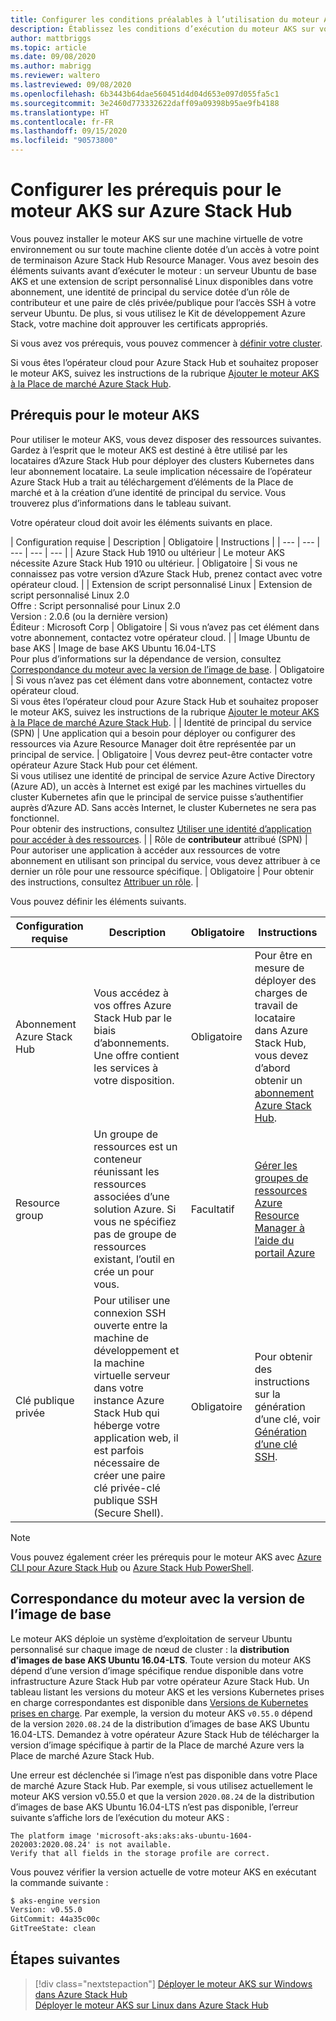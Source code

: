 ```yaml
---
title: Configurer les conditions préalables à l’utilisation du moteur AKS sur Azure Stack Hub
description: Établissez les conditions d’exécution du moteur AKS sur votre infrastructure Azure Stack Hub.
author: mattbriggs
ms.topic: article
ms.date: 09/08/2020
ms.author: mabrigg
ms.reviewer: waltero
ms.lastreviewed: 09/08/2020
ms.openlocfilehash: 6b3443b64dae560451d4d04d653e097d055fa5c1
ms.sourcegitcommit: 3e2460d773332622daff09a09398b95ae9fb4188
ms.translationtype: HT
ms.contentlocale: fr-FR
ms.lasthandoff: 09/15/2020
ms.locfileid: "90573800"
---
```

# <a name="set-up-the-prerequisites-for-the-aks-engine-on-azure-stack-hub"></a>Configurer les prérequis pour le moteur AKS sur Azure Stack Hub

Vous pouvez installer le moteur AKS sur une machine virtuelle de votre environnement ou sur toute machine cliente dotée d’un accès à votre point de terminaison Azure Stack Hub Resource Manager. Vous avez besoin des éléments suivants avant d’exécuter le moteur : un serveur Ubuntu de base AKS et une extension de script personnalisé Linux disponibles dans votre abonnement, une identité de principal du service dotée d’un rôle de contributeur et une paire de clés privée/publique pour l’accès SSH à votre serveur Ubuntu. De plus, si vous utilisez le Kit de développement Azure Stack, votre machine doit approuver les certificats appropriés.

Si vous avez vos prérequis, vous pouvez commencer à [définir votre cluster](azure-stack-kubernetes-aks-engine-deploy-cluster.md).

Si vous êtes l’opérateur cloud pour Azure Stack Hub et souhaitez proposer le moteur AKS, suivez les instructions de la rubrique [Ajouter le moteur AKS à la Place de marché Azure Stack Hub](../operator/azure-stack-aks-engine.md).

## <a name="prerequisites-for-the-aks-engine"></a>Prérequis pour le moteur AKS

Pour utiliser le moteur AKS, vous devez disposer des ressources suivantes. Gardez à l’esprit que le moteur AKS est destiné à être utilisé par les locataires d’Azure Stack Hub pour déployer des clusters Kubernetes dans leur abonnement locataire. La seule implication nécessaire de l’opérateur Azure Stack Hub a trait au téléchargement d’éléments de la Place de marché et à la création d’une identité de principal du service. Vous trouverez plus d’informations dans le tableau suivant.

Votre opérateur cloud doit avoir les éléments suivants en place.

| Configuration requise | Description | Obligatoire | Instructions |
| --- | --- | --- | --- | --- |
| Azure Stack Hub 1910 ou ultérieur | Le moteur AKS nécessite Azure Stack Hub 1910 ou ultérieur. | Obligatoire | Si vous ne connaissez pas votre version d’Azure Stack Hub, prenez contact avec votre opérateur cloud. |
| Extension de script personnalisé Linux | Extension de script personnalisé Linux 2.0<br>Offre : Script personnalisé pour Linux 2.0<br>Version : 2.0.6 (ou la dernière version)<br>Éditeur : Microsoft Corp | Obligatoire | Si vous n’avez pas cet élément dans votre abonnement, contactez votre opérateur cloud. |
| Image Ubuntu de base AKS | Image de base AKS Ubuntu 16.04-LTS<br>Pour plus d’informations sur la dépendance de version, consultez [Correspondance du moteur avec la version de l’image de base](#matching-engine-to-base-image-version). | Obligatoire | Si vous n’avez pas cet élément dans votre abonnement, contactez votre opérateur cloud.<br> Si vous êtes l’opérateur cloud pour Azure Stack Hub et souhaitez proposer le moteur AKS, suivez les instructions de la rubrique [Ajouter le moteur AKS à la Place de marché Azure Stack Hub](../operator/azure-stack-aks-engine.md). |
| Identité de principal du service (SPN) |  Une application qui a besoin pour déployer ou configurer des ressources via Azure Resource Manager doit être représentée par un principal de service. | Obligatoire | Vous devrez peut-être contacter votre opérateur Azure Stack Hub pour cet élément.<br>Si vous utilisez une identité de principal de service Azure Active Directory (Azure AD), un accès à Internet est exigé par les machines virtuelles du cluster Kubernetes afin que le principal de service puisse s’authentifier auprès d’Azure AD. Sans accès Internet, le cluster Kubernetes ne sera pas fonctionnel.<br>Pour obtenir des instructions, consultez [Utiliser une identité d’application pour accéder à des ressources](../operator/azure-stack-create-service-principals.md). |
| Rôle de **contributeur** attribué (SPN) | Pour autoriser une application à accéder aux ressources de votre abonnement en utilisant son principal du service, vous devez attribuer à ce dernier un rôle pour une ressource spécifique. | Obligatoire | Pour obtenir des instructions, consultez [Attribuer un rôle](../operator/azure-stack-create-service-principals.md#assign-a-role). |


Vous pouvez définir les éléments suivants.

| Configuration requise | Description | Obligatoire | Instructions |
| --- | --- | --- | --- |
| Abonnement Azure Stack Hub | Vous accédez à vos offres Azure Stack Hub par le biais d’abonnements. Une offre contient les services à votre disposition. | Obligatoire | Pour être en mesure de déployer des charges de travail de locataire dans Azure Stack Hub, vous devez d’abord obtenir un [abonnement Azure Stack Hub](./azure-stack-subscribe-services.md). |
| Resource group | Un groupe de ressources est un conteneur réunissant les ressources associées d’une solution Azure. Si vous ne spécifiez pas de groupe de ressources existant, l’outil en crée un pour vous. | Facultatif | [Gérer les groupes de ressources Azure Resource Manager à l’aide du portail Azure](/azure/azure-resource-manager/manage-resource-groups-portal) |
| Clé publique privée | Pour utiliser une connexion SSH ouverte entre la machine de développement et la machine virtuelle serveur dans votre instance Azure Stack Hub qui héberge votre application web, il est parfois nécessaire de créer une paire clé privée-clé publique SSH (Secure Shell). | Obligatoire | Pour obtenir des instructions sur la génération d’une clé, voir [Génération d’une clé SSH](./azure-stack-dev-start-howto-ssh-public-key.md).|


> [!NOTE]  
> Vous pouvez également créer les prérequis pour le moteur AKS avec [Azure CLI pour Azure Stack Hub](./azure-stack-version-profiles-azurecli2.md) ou [Azure Stack Hub PowerShell](../operator/azure-stack-powershell-install.md).

## <a name="matching-engine-to-base-image-version"></a>Correspondance du moteur avec la version de l’image de base

Le moteur AKS déploie un système d’exploitation de serveur Ubuntu personnalisé sur chaque image de nœud de cluster : la **distribution d’images de base AKS Ubuntu 16.04-LTS**. Toute version du moteur AKS dépend d’une version d’image spécifique rendue disponible dans votre infrastructure Azure Stack Hub par votre opérateur Azure Stack Hub. Un tableau listant les versions du moteur AKS et les versions Kubernetes prises en charge correspondantes est disponible dans [Versions de Kubernetes prises en charge](https://github.com/Azure/aks-engine/blob/master/docs/topics/azure-stack.md#supported-aks-engine-versions). Par exemple, la version du moteur AKS `v0.55.0` dépend de la version `2020.08.24` de la distribution d’images de base AKS Ubuntu 16.04-LTS. Demandez à votre opérateur Azure Stack Hub de télécharger la version d’image spécifique à partir de la Place de marché Azure vers la Place de marché Azure Stack Hub.

Une erreur est déclenchée si l’image n’est pas disponible dans votre Place de marché Azure Stack Hub. Par exemple, si vous utilisez actuellement le moteur AKS version v0.55.0 et que la version `2020.08.24` de la distribution d’images de base AKS Ubuntu 16.04-LTS n’est pas disponible, l’erreur suivante s’affiche lors de l’exécution du moteur AKS : 

```Text  
The platform image 'microsoft-aks:aks:aks-ubuntu-1604-202003:2020.08.24' is not available. 
Verify that all fields in the storage profile are correct.
```

Vous pouvez vérifier la version actuelle de votre moteur AKS en exécutant la commande suivante :

```bash  
$ aks-engine version
Version: v0.55.0
GitCommit: 44a35c00c
GitTreeState: clean
```

## <a name="next-steps"></a>Étapes suivantes

> [!div class="nextstepaction"]
> [Déployer le moteur AKS sur Windows dans Azure Stack Hub](azure-stack-kubernetes-aks-engine-deploy-windows.md)  
> [Déployer le moteur AKS sur Linux dans Azure Stack Hub](azure-stack-kubernetes-aks-engine-deploy-linux.md)
